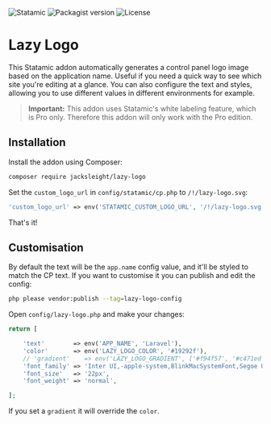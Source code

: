 <!-- statamic:hide -->

![Statamic](https://flat.badgen.net/badge/Statamic/3.1+/FF269E)
![Packagist version](https://flat.badgen.net/packagist/v/jacksleight/lazy-logo)
![License](https://flat.badgen.net/github/license/jacksleight/lazy-logo)

<!-- /statamic:hide -->

# Lazy Logo 

This Statamic addon automatically generates a control panel logo image based on the application name. Useful if you need a quick way to see which site you're editing at a glance. You can also configure the text and styles, allowing you to use different values in different environments for example.

> **Important:** This addon uses Statamic's white labeling feature, which is Pro only. Therefore this addon will only work with the Pro edition.

## Installation

Install the addon using Composer:

```bash
composer require jacksleight/lazy-logo
```

Set the `custom_logo_url` in `config/statamic/cp.php` to `/!/lazy-logo.svg`:

```php
'custom_logo_url' => env('STATAMIC_CUSTOM_LOGO_URL', '/!/lazy-logo.svg'),
```

That's it!

## Customisation

By default the text will be the `app.name` config value, and it'll be styled to match the CP text. If you want to customise it you can publish and edit the config:

```bash
php please vendor:publish --tag=lazy-logo-config
```

Open `config/lazy-logo.php` and make your changes:

```php
return [

    'text'        => env('APP_NAME', 'Laravel'),
    'color'       => env('LAZY_LOGO_COLOR', '#19292f'),
    // 'gradient'    => env('LAZY_LOGO_GRADIENT', ['#f94f57', '#c471ed', '#12c2e9']),
    'font_family' => 'Inter UI,-apple-system,BlinkMacSystemFont,Segoe UI,Roboto,Oxygen,Ubuntu,Cantarell,Fira Sans,Droid Sans,Helvetica Neue',
    'font_size'   => '22px',
    'font_weight' => 'normal',

];
```

If you set a `gradient` it will override the `color`.
